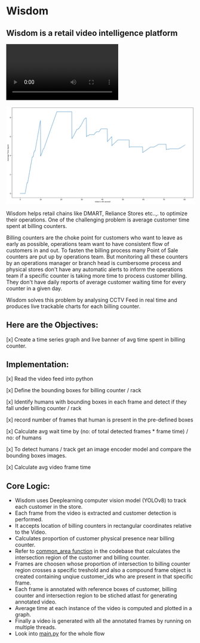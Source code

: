 # Wisdom
## Wisdom is a retail video intelligence platform

![Wisdom identifying customers and billing counter with their intersection region](./artifacts/video.mp4)

![average-time-spent](./artifacts/average-time-spent.png)

Wisdom helps retail chains like DMART, Reliance Stores etc..,. to optimize their operations. One of the challenging problem is average customer time spent at billing counters. 

Billing counters are the choke point for customers who want to leave as early as possible, operations team want to have consistent flow of customers in and out. To fasten the billing process many Point of Sale counters are put up by operations team. But monitoring all these counters by an operations manager or branch head is cumbersome process and physical stores don't have any automatic alerts to inform the operations team if a specific counter is taking more time to process customer billing. They don't have daily reports of average customer waiting time for every counter in a given day.

Wisdom solves this problem by analysing CCTV Feed in real time and produces live trackable charts for each billing counter.

## Here are the Objectives:
[x] Create a time series graph and live banner of avg time spent in billing counter.


## Implementation:
[x] Read the video feed into python

[x] Define the bounding boxes for billing counter / rack

[x] Identify humans with bounding boxes in each frame and detect if they fall under billing counter / rack

[x] record number of frames that human is present in the pre-defined boxes

[x] Calculate avg wait time by (no: of total detected frames * frame time) / no: of humans

[x] To detect humans / track get an image encoder model and compare the bounding boxes images.

[x] Calculate avg video frame time

## Core Logic:
- Wisdom uses Deeplearning computer vision model (YOLOv8) to track each customer in the store.
- Each frame from the video is extracted and customer detection is performed.
- It accepts location of billing counters in rectangular coordinates relative to the Video.
- Calculates proportion of customer physical presence near billing counter.
- Refer to [common_area function](./wisdom/retail/time_spent.py) in the codebase that calculates the intersection region of the customer and billing counter.
- Frames are choosen whose proportion of intersection to billing counter region crosses a specific treshold and also a compound frame object is created containing unqiue customer_ids who are present in that specific frame.
- Each frame is annotated with reference boxes of customer, billing counter and intersection region to be stiched atlast for generating annotated video.
- Average time at each instance of the video is computed and plotted in a graph.
- Finally a video is generated with all the annotated frames by running on multiple threads.
- Look into [main.py](./main.py) for the whole flow